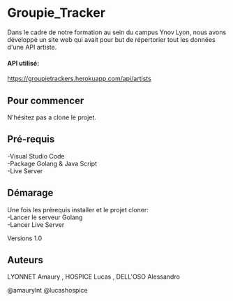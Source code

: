 # Groupie_Tracker

Dans le cadre de notre formation au sein du campus Ynov Lyon, nous avons développé un site web qui avait pour but de répertorier tout les données d'une API artiste.

#### API utilisé:
https://groupietrackers.herokuapp.com/api/artists

## Pour commencer
N'hésitez pas a clone le projet.

## Pré-requis
-Visual Studio Code \
-Package Golang & Java Script \
-Live Server 

## Démarage
Une fois les prérequis installer et le projet cloner: \
-Lancer le serveur Golang\
-Lancer Live Server

Versions 1.0

## Auteurs
LYONNET Amaury , HOSPICE Lucas , DELL'OSO Alessandro

@amaurylnt @lucashospice

